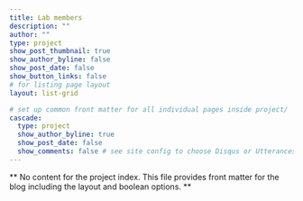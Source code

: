 ```yaml
---
title: Lab members
description: ""
author: ""
type: project
show_post_thumbnail: true
show_author_byline: false
show_post_date: false
show_button_links: false
# for listing page layout
layout: list-grid

# set up common front matter for all individual pages inside project/
cascade:
  type: project
  show_author_byline: true
  show_post_date: false
  show_comments: false # see site config to choose Disqus or Utterances
---
```


** No content for the project index. This file provides front matter for the blog including the layout and boolean options. **
